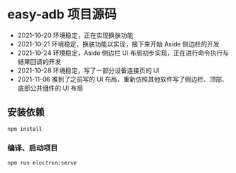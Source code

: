 # easy-adb 项目源码
- 2021-10-20 环境稳定，正在实现换肤功能
- 2021-10-21 环境稳定，换肤功能以实现，接下来开始 Aside 侧边栏的开发
- 2021-10-24 环境稳定，Aside 侧边栏 UI 布局初步实现，正在进行命令执行与结果回调的开发
- 2021-10-28 环境稳定，写了一部分设备连接页的 UI
- 2021-11-06 推到了之前写的 UI 布局，重新仿照其他软件写了侧边栏、顶部、底部公共组件的 UI 布局

## 安装依赖
```
npm install
```

### 编译、启动项目
```
npm run electron:serve
```

